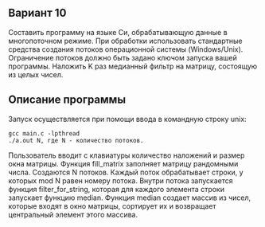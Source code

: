 ## Вариант 10

Составить программу на языке Си, обрабатывающую данные в многопоточном режиме. При обработки использовать стандартные средства создания потоков операционной системы (Windows/Unix). Ограничение потоков должно быть задано ключом запуска вашей программы. Наложить K раз медианный фильтр на матрицу, состоящую из целых чисел. 

## Описание программы

Запуск осуществляется при помощи ввода в командную строку unix:

```
gcc main.c -lpthread
./a.out N, где N - количество потоков.
```

Пользователь вводит с клавиатуры количество наложений и размер окна матрицы.
Функция fill_matrix заполняет матрицу рандомными числа.
Создаются N потоков. Каждый поток обрабатывает строки, у которых mod N равен номеру потока.
Внутри потока запускается функция filter_for_string, которая для каждого элемента строки запускает функцию median.
Функция median создает массив из чисел, которые входят в окно матрицы, сортирует их и возвращает центральный элемент этого массива.
